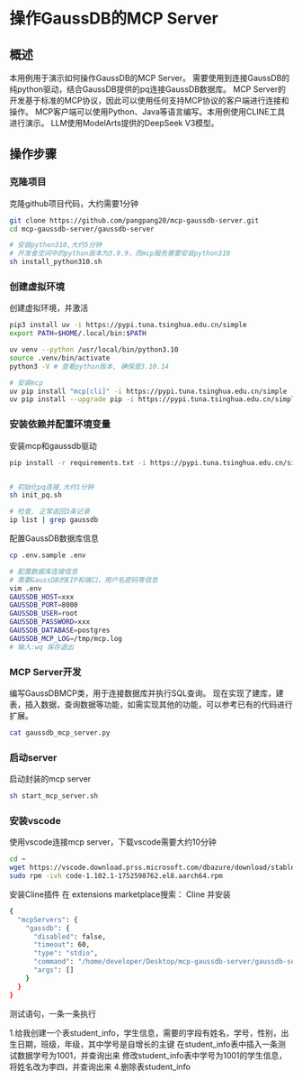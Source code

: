 # 操作GaussDB的MCP Server

## 概述

本用例用于演示如何操作GaussDB的MCP Server。
需要使用到连接GaussDB的纯python驱动，结合GaussDB提供的pq连接GaussDB数据库。
MCP Server的开发基于标准的MCP协议，因此可以使用任何支持MCP协议的客户端进行连接和操作。
MCP客户端可以使用Python、Java等语言编写。本用例使用CLINE工具进行演示。
LLM使用ModelArts提供的DeepSeek V3模型。

## 操作步骤

### 克隆项目

克隆github项目代码，大约需要1分钟

```bash
git clone https://github.com/pangpang20/mcp-gaussdb-server.git
cd mcp-gaussdb-server/gaussdb-server

# 安装python310,大约5分钟
# 开发者空间中的python版本为3.9.9，而mcp服务需要安装python310
sh install_python310.sh 

```

### 创建虚拟环境

创建虚拟环境，并激活

```bash
pip3 install uv -i https://pypi.tuna.tsinghua.edu.cn/simple
export PATH=$HOME/.local/bin:$PATH

uv venv --python /usr/local/bin/python3.10
source .venv/bin/activate
python3 -V # 查看python版本, 确保是3.10.14

# 安装mcp
uv pip install "mcp[cli]" -i https://pypi.tuna.tsinghua.edu.cn/simple
uv pip install --upgrade pip -i https://pypi.tuna.tsinghua.edu.cn/simple

```

### 安装依赖并配置环境变量

安装mcp和gaussdb驱动

```bash
pip install -r requirements.txt -i https://pypi.tuna.tsinghua.edu.cn/simple


# 初始化pq连接,大约1分钟
sh init_pq.sh

# 检查, 正常返回3条记录
ip list | grep gaussdb

```

配置GaussDB数据库信息

```bash
cp .env.sample .env

# 配置数据库连接信息
# 需要GaussDB的EIP和端口，用户名密码等信息
vim .env
GAUSSDB_HOST=xxx
GAUSSDB_PORT=8000
GAUSSDB_USER=root
GAUSSDB_PASSWORD=xxx
GAUSSDB_DATABASE=postgres
GAUSSDB_MCP_LOG=/tmp/mcp.log
# 输入:wq 保存退出

```

### MCP Server开发

编写GaussDBMCP类，用于连接数据库并执行SQL查询。
现在实现了建库，建表，插入数据，查询数据等功能，如需实现其他的功能，可以参考已有的代码进行扩展。

```bash
cat gaussdb_mcp_server.py

```

### 启动server

启动封装的mcp server

```bash
sh start_mcp_server.sh
```

### 安装vscode

使用vscode连接mcp server，下载vscode需要大约10分钟

```bash
cd ~
wget https://vscode.download.prss.microsoft.com/dbazure/download/stable/7adae6a56e34cb64d08899664b814cf620465925/code-1.102.1-1752598762.el8.aarch64.rpm
sudo rpm -ivh code-1.102.1-1752598762.el8.aarch64.rpm 

```

安装Cline插件
在 extensions marketplace搜索： Cline 并安装


```bash
{
  "mcpServers": {
    "gassdb": {
      "disabled": false,
      "timeout": 60,
      "type": "stdio",
      "command": "/home/developer/Desktop/mcp-gaussdb-server/gaussdb-server/start_mcp_server.sh",
      "args": []
    }
  }
}

```

测试语句，一条一条执行

1.给我创建一个表student_info，学生信息，需要的字段有姓名，学号，性别，出生日期，班级，年级，其中学号是自增长的主键
在student_info表中插入一条测试数据学号为1001，并查询出来
修改student_info表中学号为1001的学生信息，将姓名改为李四，并查询出来
4.删除表student_info